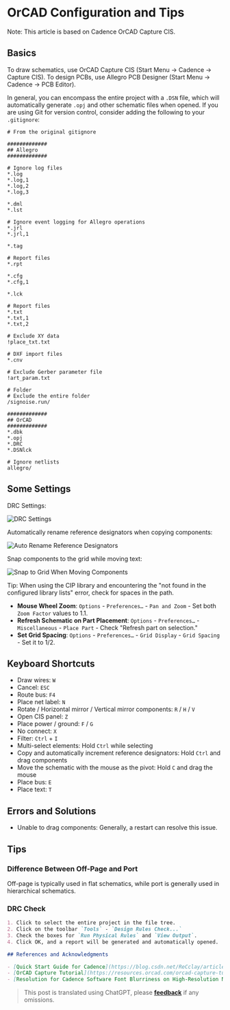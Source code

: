 # OrCAD Configuration and Tips

Note: This article is based on Cadence OrCAD Capture CIS.

## Basics

To draw schematics, use OrCAD Capture CIS (Start Menu -> Cadence -> Capture CIS).
To design PCBs, use Allegro PCB Designer (Start Menu -> Cadence -> PCB Editor).

In general, you can encompass the entire project with a `.DSN` file, which will automatically generate `.opj` and other schematic files when opened. If you are using Git for version control, consider adding the following to your `.gitignore`:

```gitignore
# From the original gitignore

#############
## Allegro
#############

# Ignore log files
*.log
*.log,1
*.log,2
*.log,3

*.dml
*.lst

# Ignore event logging for Allegro operations
*.jrl
*.jrl,1

*.tag

# Report files
*.rpt

*.cfg
*.cfg,1

*.lck

# Report files
*.txt
*.txt,1
*.txt,2

# Exclude XY data
!place_txt.txt

# DXF import files
*.cnv

# Exclude Gerber parameter file
!art_param.txt

# Folder
# Exclude the entire folder
/signoise.run/

#############
## OrCAD
#############
*.dbk
*.opj
*.DRC
*.DSNlck

# Ignore netlists
allegro/
```

## Some Settings

DRC Settings:

![DRC Settings](https://media.wiki-power.com/img/20210810134720.png)

Automatically rename reference designators when copying components:

![Auto Rename Reference Designators](https://media.wiki-power.com/img/20210810134747.png)

Snap components to the grid while moving text:

![Snap to Grid When Moving Components](https://media.wiki-power.com/img/20210810134758.png)

Tip: When using the CIP library and encountering the "not found in the configured library lists" error, check for spaces in the path.

- **Mouse Wheel Zoom**: `Options` - `Preferences…` - `Pan and Zoom` - Set both `Zoom Factor` values to 1.1.
- **Refresh Schematic on Part Placement**: `Options` - `Preferences…` - `Miscellaneous` - `Place Part` - Check "Refresh part on selection."
- **Set Grid Spacing**: `Options` - `Preferences…` - `Grid Display` - `Grid Spacing` - Set it to 1/2.

## Keyboard Shortcuts

- Draw wires: `W`
- Cancel: `ESC`
- Route bus: `F4`
- Place net label: `N`
- Rotate / Horizontal mirror / Vertical mirror components: `R` / `H` / `V`
- Open CIS panel: `Z`
- Place power / ground: `F` / `G`
- No connect: `X`
- Filter: `Ctrl` + `I`
- Multi-select elements: Hold `Ctrl` while selecting
- Copy and automatically increment reference designators: Hold `Ctrl` and drag components
- Move the schematic with the mouse as the pivot: Hold `C` and drag the mouse
- Place bus: `E`
- Place text: `T`

## Errors and Solutions

- Unable to drag components: Generally, a restart can resolve this issue.

## Tips

### Difference Between Off-Page and Port

Off-page is typically used in flat schematics, while port is generally used in hierarchical schematics.

### DRC Check

```markdown
1. Click to select the entire project in the file tree.
2. Click on the toolbar `Tools` - `Design Rules Check...`
3. Check the boxes for `Run Physical Rules` and `View Output`.
4. Click OK, and a report will be generated and automatically opened.

## References and Acknowledgments

- [Quick Start Guide for Cadence](https://blog.csdn.net/ReCclay/article/details/101225359)
- [OrCAD Capture Tutorial](https://resources.orcad.com/orcad-capture-tutorials)
- [Resolution for Cadence Software Font Blurriness on High-Resolution Notebooks](https://blog.csdn.net/qq_34338527/article/details/108846792)
```

> This post is translated using ChatGPT, please [**feedback**](https://github.com/linyuxuanlin/Wiki_MkDocs/issues/new) if any omissions.
